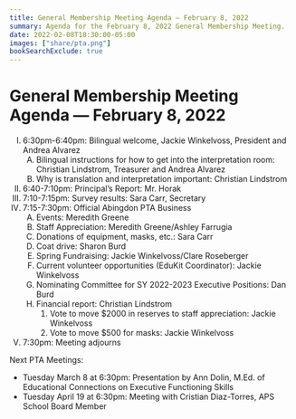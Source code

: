 ```yaml
---
title: General Membership Meeting Agenda — February 8, 2022
summary: Agenda for the February 8, 2022 General Membership Meeting.
date: 2022-02-08T18:30:00-05:00
images: ["share/pta.png"]
bookSearchExclude: true
---
```


# General Membership Meeting Agenda — February 8, 2022

<style type="text/css">
    ol { list-style-type: upper-roman; }
    ol ol { list-style-type: upper-alpha; }
    ol ol ol { list-style-type: decimal; }
    ol ol ol ol { list-style-type: lower-alpha; }
    ul { list-style-type: disc; }
</style>

1. 6:30pm-6:40pm: Bilingual welcome, Jackie Winkelvoss, President and Andrea Alvarez
    1. Bilingual instructions for how to get into the interpretation room: Christian Lindstrom, Treasurer and Andrea Alvarez
    1. Why is translation and interpretation important: Christian Lindstrom
1. 6:40-7:10pm: Principal’s Report: Mr. Horak
1. 7:10-7:15pm: Survey results: Sara Carr, Secretary
1. 7:15-7:30pm: Official Abingdon PTA Business
    1. Events: Meredith Greene
    1. Staff Appreciation: Meredith Greene/Ashley Farrugia
    1. Donations of equipment, masks, etc.: Sara Carr
    1. Coat drive: Sharon Burd
    1. Spring Fundraising: Jackie Winkelvoss/Clare Roseberger
    1. Current volunteer opportunities (EduKit Coordinator): Jackie Winkelvoss
    1. Nominating Committee for SY 2022-2023 Executive Positions: Dan Burd
    1. Financial report: Christian Lindstrom
        1. Vote to move $2000 in reserves to staff appreciation: Jackie Winkelvoss
        1. Vote to move $500 for masks: Jackie Winkelvoss
1. 7:30pm: Meeting adjourns

Next PTA Meetings:
- Tuesday March 8 at 6:30pm: Presentation by Ann Dolin, M.Ed. of Educational Connections on Executive Functioning Skills
- Tuesday April 19 at 6:30pm: Meeting with Cristian Diaz-Torres, APS School Board Member